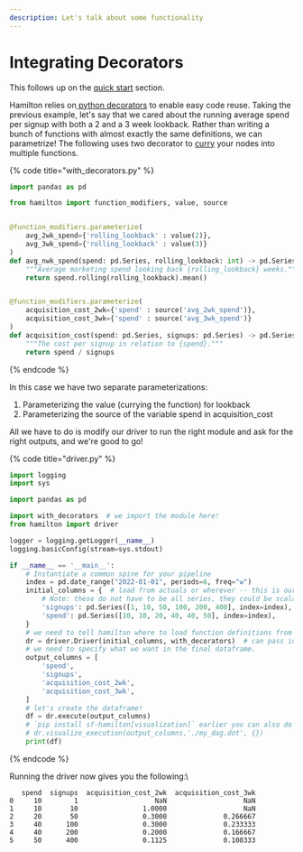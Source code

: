 ```yaml
---
description: Let's talk about some functionality
---
```


# Integrating Decorators

This follows up on the [quick start](../less-than-15-minutes-to-mastery/) section.

Hamilton relies on[ python decorators](https://towardsdatascience.com/the-simplest-tutorial-for-python-decorator-dadbf8f20b0f) to enable easy code reuse. Taking the previous example, let's say that we cared about the running average spend per signup with both a 2 and a 3 week lookback. Rather than writing a bunch of functions with almost exactly the same definitions, we can parametrize! The following uses two decorator to [curry](https://en.wikipedia.org/wiki/Currying) your nodes into multiple functions.

{% code title="with_decorators.py" %}
```python
import pandas as pd

from hamilton import function_modifiers, value, source


@function_modifiers.parameterize(
    avg_2wk_spend={'rolling_lookback' : value(2)},
    avg_3wk_spend={'rolling_lookback' : value(3)} 
)
def avg_nwk_spend(spend: pd.Series, rolling_lookback: int) -> pd.Series:
    """Average marketing spend looking back {rolling_lookback} weeks."""
    return spend.rolling(rolling_lookback).mean()


@function_modifiers.parameterize(
    acquisition_cost_2wk={'spend' : source('avg_2wk_spend')},
    acquisition_cost_3wk={'spend' : source('avg_3wk_spend')}
)
def acquisition_cost(spend: pd.Series, signups: pd.Series) -> pd.Series:
    """The cost per signup in relation to {spend}."""
    return spend / signups
```
{% endcode %}

In this case we have two separate parameterizations:

1. Parameterizing the value (currying the function) for lookback
2. Parameterizing the source of the variable spend in acquisition\_cost

All we have to do is modify our driver to run the right module and ask for the right outputs, and we're good to go!

{% code title="driver.py" %}
```python
import logging
import sys

import pandas as pd

import with_decorators  # we import the module here!
from hamilton import driver

logger = logging.getLogger(__name__)
logging.basicConfig(stream=sys.stdout)

if __name__ == '__main__':
    # Instantiate a common spine for your pipeline
    index = pd.date_range("2022-01-01", periods=6, freq="w")
    initial_columns = {  # load from actuals or wherever -- this is our initial data we use as input.
        # Note: these do not have to be all series, they could be scalar inputs.
        'signups': pd.Series([1, 10, 50, 100, 200, 400], index=index),
        'spend': pd.Series([10, 10, 20, 40, 40, 50], index=index),
    }
    # we need to tell hamilton where to load function definitions from
    dr = driver.Driver(initial_columns, with_decorators)  # can pass in multiple modules
    # we need to specify what we want in the final dataframe.
    output_columns = [
        'spend',
        'signups',
        'acquisition_cost_2wk',
        'acquisition_cost_3wk',
    ]
    # let's create the dataframe!
    df = dr.execute(output_columns)
    # `pip install sf-hamilton[visualization]` earlier you can also do
    # dr.visualize_execution(output_columns,'./my_dag.dot', {})
    print(df)
```
{% endcode %}

Running the driver now gives you the following:\


```
   spend  signups  acquisition_cost_2wk  acquisition_cost_3wk
0     10        1                   NaN                   NaN
1     10       10                1.0000                   NaN
2     20       50                0.3000              0.266667
3     40      100                0.3000              0.233333
4     40      200                0.2000              0.166667
5     50      400                0.1125              0.108333
```
